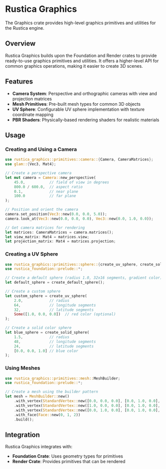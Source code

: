 # Rustica Graphics

The Graphics crate provides high-level graphics primitives and utilities for the Rustica engine.

## Overview

Rustica Graphics builds upon the Foundation and Render crates to provide ready-to-use graphics primitives and utilities. It offers a higher-level API for common graphics operations, making it easier to create 3D scenes.

## Features

- **Camera System**: Perspective and orthographic cameras with view and projection matrices
- **Mesh Primitives**: Pre-built mesh types for common 3D objects
- **UV Sphere**: Configurable UV sphere implementation with texture coordinate mapping
- **PBR Shaders**: Physically-based rendering shaders for realistic materials

## Usage

### Creating and Using a Camera

```rust
use rustica_graphics::primitives::camera::{Camera, CameraMatrices};
use glam::{Vec3, Mat4};

// Create a perspective camera
let mut camera = Camera::new_perspective(
    45.0,           // field of view in degrees
    800.0 / 600.0,  // aspect ratio
    0.1,            // near plane
    100.0           // far plane
);

// Position and orient the camera
camera.set_position(Vec3::new(0.0, 0.0, 5.0));
camera.look_at(Vec3::new(0.0, 0.0, 0.0), Vec3::new(0.0, 1.0, 0.0));

// Get camera matrices for rendering
let matrices: CameraMatrices = camera.matrices();
let view_matrix: Mat4 = matrices.view;
let projection_matrix: Mat4 = matrices.projection;
```

### Creating a UV Sphere

```rust
use rustica_graphics::primitives::sphere::{create_uv_sphere, create_solid_sphere, create_default_sphere};
use rustica_foundation::prelude::*;

// Create a default sphere (radius 1.0, 32x16 segments, gradient color)
let default_sphere = create_default_sphere();

// Create a custom sphere
let custom_sphere = create_uv_sphere(
    2.0,            // radius
    64,             // longitude segments
    32,             // latitude segments
    Some([1.0, 0.0, 0.0])  // red color (optional)
);

// Create a solid color sphere
let blue_sphere = create_solid_sphere(
    1.5,            // radius
    48,             // longitude segments
    24,             // latitude segments
    [0.0, 0.0, 1.0] // blue color
);
```

### Using Meshes

```rust
use rustica_graphics::primitives::mesh::MeshBuilder;
use rustica_foundation::prelude::*;

// Create a mesh using the builder pattern
let mesh = MeshBuilder::new()
    .with_vertex(StandardVertex::new([0.0, 0.0, 0.0], [0.0, 1.0, 0.0], [0.0, 0.0], [1.0, 1.0, 1.0]))
    .with_vertex(StandardVertex::new([1.0, 0.0, 0.0], [0.0, 1.0, 0.0], [1.0, 0.0], [1.0, 1.0, 1.0]))
    .with_vertex(StandardVertex::new([0.0, 1.0, 0.0], [0.0, 1.0, 0.0], [0.0, 1.0], [1.0, 1.0, 1.0]))
    .with_face(Face::new(0, 1, 2))
    .build();
```

## Integration

Rustica Graphics integrates with:
- **Foundation Crate**: Uses geometry types for primitives
- **Render Crate**: Provides primitives that can be rendered
